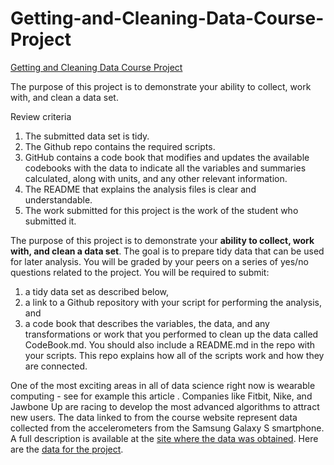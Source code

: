 # Getting-and-Cleaning-Data-Course-Project
[Getting and Cleaning Data Course Project](https://www.coursera.org/learn/data-cleaning/peer/FIZtT/getting-and-cleaning-data-course-project)

The purpose of this project is to demonstrate your ability to collect, work with, and clean a data set.

Review criteria

1.    The submitted data set is tidy.
1.    The Github repo contains the required scripts.
1.    GitHub contains a code book that modifies and updates the available codebooks with the data to indicate all the variables and summaries calculated, along with units, and any other relevant information.
1.    The README that explains the analysis files is clear and understandable.
1.    The work submitted for this project is the work of the student who submitted it.

The purpose of this project is to demonstrate your **ability to collect, work with, and clean a data set**. The goal is to prepare tidy data that can be used for later analysis. You will be graded by your peers on a series of yes/no questions related to the project. You will be required to submit: 

1) a tidy data set as described below, 
2) a link to a Github repository with your script for performing the analysis, and 
3) a code book that describes the variables, the data, and any transformations or work that you performed to clean up the data called CodeBook.md. 
You should also include a README.md in the repo with your scripts. This repo explains how all of the scripts work and how they are connected.

One of the most exciting areas in all of data science right now is wearable computing - see for example this article . Companies like Fitbit, Nike, and Jawbone Up are racing to develop the most advanced algorithms to attract new users. The data linked to from the course website represent data collected from the accelerometers from the Samsung Galaxy S smartphone. A full description is available at the [site where the data was obtained](http://archive.ics.uci.edu/ml/datasets/Human+Activity+Recognition+Using+Smartphones). Here are the [data for the project](https://d396qusza40orc.cloudfront.net/getdata%2Fprojectfiles%2FUCI%20HAR%20Dataset.zip).
